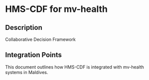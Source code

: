 # HMS-CDF for mv-health

## Description

Collaborative Decision Framework

## Integration Points

This document outlines how HMS-CDF is integrated with mv-health systems in Maldives.
